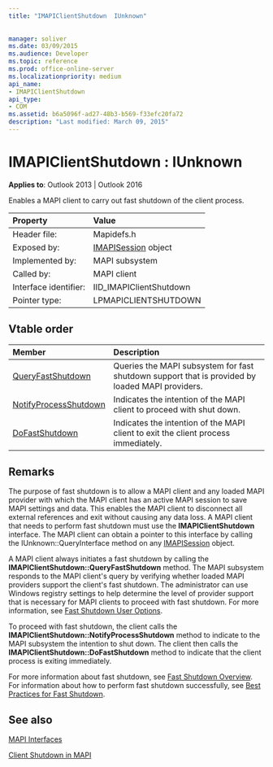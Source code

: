 ```yaml
---
title: "IMAPIClientShutdown  IUnknown"
 
 
manager: soliver
ms.date: 03/09/2015
ms.audience: Developer
ms.topic: reference
ms.prod: office-online-server
ms.localizationpriority: medium
api_name:
- IMAPIClientShutdown
api_type:
- COM
ms.assetid: b6a5096f-ad27-48b3-b569-f33efc20fa72
description: "Last modified: March 09, 2015"
---
```


# IMAPIClientShutdown : IUnknown

  
  
**Applies to**: Outlook 2013 | Outlook 2016 
  
Enables a MAPI client to carry out fast shutdown of the client process. 
  
|Property |Value |
|:-----|:-----|
|Header file:  <br/> |Mapidefs.h  <br/> |
|Exposed by:  <br/> |[IMAPISession](imapisessioniunknown.md) object  <br/> |
|Implemented by:  <br/> |MAPI subsystem  <br/> |
|Called by:  <br/> |MAPI client  <br/> |
|Interface identifier:  <br/> |IID_IMAPIClientShutdown  <br/> |
|Pointer type:  <br/> |LPMAPICLIENTSHUTDOWN  <br/> |
   
## Vtable order

|Member |Description |
|:-----|:-----|
|[QueryFastShutdown](imapiclientshutdown-queryfastshutdown.md) <br/> |Queries the MAPI subsystem for fast shutdown support that is provided by loaded MAPI providers. |
|[NotifyProcessShutdown](imapiclientshutdown-notifyprocessshutdown.md) <br/> |Indicates the intention of the MAPI client to proceed with shut down. |
|[DoFastShutdown](imapiclientshutdown-dofastshutdown.md) <br/> |Indicates the intention of the MAPI client to exit the client process immediately. |
   
## Remarks

The purpose of fast shutdown is to allow a MAPI client and any loaded MAPI provider with which the MAPI client has an active MAPI session to save MAPI settings and data. This enables the MAPI client to disconnect all external references and exit without causing any data loss. A MAPI client that needs to perform fast shutdown must use the **IMAPIClientShutdown** interface. The MAPI client can obtain a pointer to this interface by calling the IUnknown::QueryInterface method on any [IMAPISession](imapisessioniunknown.md) object. 
  
A MAPI client always initiates a fast shutdown by calling the **IMAPIClientShutdown::QueryFastShutdown** method. The MAPI subsystem responds to the MAPI client's query by verifying whether loaded MAPI providers support the client's fast shutdown. The administrator can use Windows registry settings to help determine the level of provider support that is necessary for MAPI clients to proceed with fast shutdown. For more information, see [Fast Shutdown User Options](fast-shutdown-user-options.md).
  
To proceed with fast shutdown, the client calls the **IMAPIClientShutdown::NotifyProcessShutdown** method to indicate to the MAPI subsystem the intention to shut down. The client then calls the **IMAPIClientShutdown::DoFastShutdown** method to indicate that the client process is exiting immediately. 
  
For more information about fast shutdown, see [Fast Shutdown Overview](fast-shutdown-overview.md). For information about how to perform fast shutdown successfully, see [Best Practices for Fast Shutdown](best-practices-for-fast-shutdown.md).
  
## See also



[MAPI Interfaces](mapi-interfaces.md)
  
[Client Shutdown in MAPI](client-shutdown-in-mapi.md)

